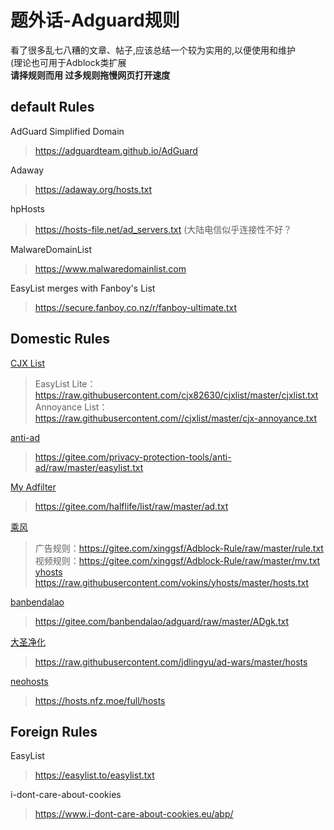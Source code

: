 # 题外话-Adguard规则

看了很多乱七八糟的文章、帖子,应该总结一个较为实用的,以便使用和维护  
(理论也可用于Adblock类扩展  
__请择规则而用 过多规则拖慢网页打开速度__

## default Rules

AdGuard Simplified Domain
> https://adguardteam.github.io/AdGuard

Adaway
> https://adaway.org/hosts.txt

hpHosts
> https://hosts-file.net/ad_servers.txt
(大陆电信似乎连接性不好？

MalwareDomainList
> https://www.malwaredomainlist.com

EasyList merges with Fanboy's List
> https://secure.fanboy.co.nz/r/fanboy-ultimate.txt

## Domestic Rules
[CJX List](https://github.com/cjx82630/cjxlist)
> EasyList Lite：https://raw.githubusercontent.com/cjx82630/cjxlist/master/cjxlist.txt
> Annoyance List：https://raw.githubusercontent.com//cjxlist/master/cjx-annoyance.txt

[anti-ad](https://gitee.com/privacy-protection-tools/anti-ad)
> https://gitee.com/privacy-protection-tools/anti-ad/raw/master/easylist.txt

[My Adfilter](https://gitee.com/halflife/list/)
> https://gitee.com/halflife/list/raw/master/ad.txt

[乘风](https://gitee.com/xinggsf/Adblock-Rule/)
>广告规则：https://gitee.com/xinggsf/Adblock-Rule/raw/master/rule.txt
>视频规则：https://gitee.com/xinggsf/Adblock-Rule/raw/master/mv.txt
[yhosts]((https://github.com/vokins/yhosts))
> https://raw.githubusercontent.com/vokins/yhosts/master/hosts.txt

[banbendalao](https://gitee.com/banbendalao/adguard/tree/master)
> https://gitee.com/banbendalao/adguard/raw/master/ADgk.txt

[大圣净化](https://github.com/jdlingyu/ad-wars)
>  https://raw.githubusercontent.com/jdlingyu/ad-wars/master/hosts

[neohosts](https://github.com/neoFelhz/neohosts/blob/data/README.md)
> https://hosts.nfz.moe/full/hosts

## Foreign Rules
EasyList
> https://easylist.to/easylist.txt

i-dont-care-about-cookies
> https://www.i-dont-care-about-cookies.eu/abp/

